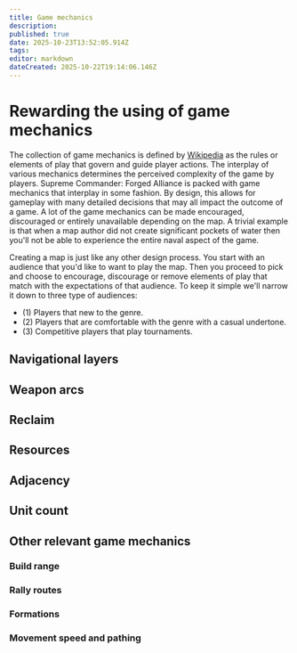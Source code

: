 ```yaml
---
title: Game mechanics
description: 
published: true
date: 2025-10-23T13:52:05.914Z
tags: 
editor: markdown
dateCreated: 2025-10-22T19:14:06.146Z
---
```


# Rewarding the using of game mechanics

The collection of game mechanics is defined by [Wikipedia](https://en.wikipedia.org/wiki/Game_mechanics) as the rules or elements of play that govern and guide player actions. The interplay of various mechanics determines the perceived complexity of the game by players. Supreme Commander: Forged Alliance is packed with game mechanics that interplay in some fashion. By design, this allows for gameplay with many detailed decisions that may all impact the outcome of a game. A lot of the game mechanics can be made encouraged, discouraged or entirely unavailable depending on the map. A trivial example is that when a map author did not create significant pockets of water then you'll not be able to experience the entire naval aspect of the game. 

Creating a map is just like any other design process. You start with an audience that you'd like to want to play the map. Then you proceed to pick and choose to encourage, discourage or remove elements of play that match with the expectations of that audience. To keep it simple we'll narrow it down to three type of audiences:

- (1) Players that new to the genre.
- (2) Players that are comfortable with the genre with a casual undertone.
- (3) Competitive players that play tournaments.



## Navigational layers

## Weapon arcs

## Reclaim

## Resources

## Adjacency

## Unit count

## Other relevant game mechanics

### Build range

### Rally routes

### Formations

### Movement speed and pathing
